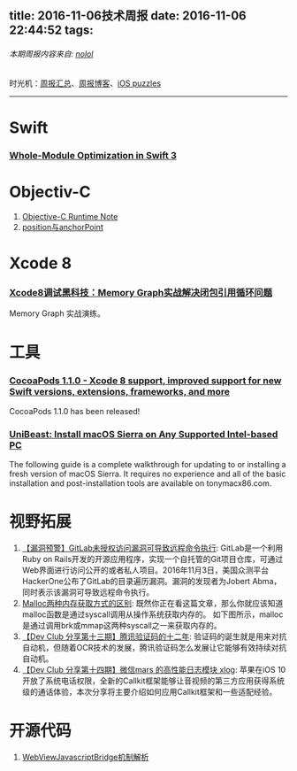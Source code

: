 title: 2016-11-06技术周报
date: 2016-11-06 22:44:52
tags:
---


###### 本期周报内容来自: [nolol](https://github.com/nolol)

时光机：[周报汇总](https://github.com/BaiduHiDeviOS/iOS-Tech-Weekly)、[周报博客](http://baiduhidevios.github.io/)、[iOS puzzles](https://github.com/BaiduHiDeviOS/iOS-puzzles)  

---



# Swift

### [Whole-Module Optimization in Swift 3](https://swift.org/blog/whole-module-optimizations/)



# Objectiv-C
1. [Objective-C Runtime Note](http://justsee.iteye.com/blog/2163777)
2. [position与anchorPoint](http://www.tuicool.com/articles/MvI7fu3)



# Xcode 8

### [Xcode8调试黑科技：Memory Graph实战解决闭包引用循环问题](http://www.jianshu.com/p/f792f9aa2e45)
Memory Graph 实战演练。



# 工具

### [CocoaPods 1.1.0 - Xcode 8 support, improved support for new Swift versions, extensions, frameworks, and more](http://blog.cocoapods.org/CocoaPods-1.1.0/)
CocoaPods 1.1.0 has been released!

### [UniBeast: Install macOS Sierra on Any Supported Intel-based PC](https://www.tonymacx86.com/threads/unibeast-install-macos-sierra-on-any-supported-intel-based-pc.200564/)
The following guide is a complete walkthrough for updating to or installing a fresh version of macOS Sierra. It requires no experience and all of the basic installation and post-installation tools are available on tonymacx86.com.



# 视野拓展
1. [【漏洞预警】GitLab未授权访问漏洞可导致远程命令执行](http://www.freebuf.com/vuls/119055.html): GitLab是一个利用Ruby on Rails开发的开源应用程序，实现一个自托管的Git项目仓库，可通过Web界面进行访问公开的或者私人项目。2016年11月3日，美国众测平台HackerOne公布了GitLab的目录遍历漏洞。漏洞的发现者为Jobert Abma，同时表示该漏洞可导致远程命令执行。
2. [Malloc两种内存获取方式的区别](http://www.freebuf.com/articles/terminal/118211.html): 既然你正在看这篇文章，那么你就应该知道malloc函数是通过syscall调用从操作系统获取内存的。 如下图所示，malloc是通过调用brk或mmap这两种syscall之一来获取内存的。
3. [【Dev Club 分享第十三期】腾讯验证码的十二年](http://dev.qq.com/topic/581301b146dfb1456904df8d): 验证码的诞生就是用来对抗自动机，但随着OCR技术的发展，腾讯验证码怎么发展让它能够有效持续对抗自动机。
4. [【Dev Club 分享第十四期】微信mars 的高性能日志模块 xlog](http://dev.qq.com/topic/581c2c46bef1702a2db3ae53): 苹果在iOS 10开放了系统电话权限，全新的Callkit框架能够让音视频的第三方应用获得系统级的通话体验，本次分享将主要介绍如何应用Callkit框架和一些适配经验。



# 开源代码
1. [WebViewJavascriptBridge机制解析](http://www.jianshu.com/p/8bd6aeb719ff)    

